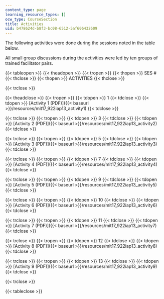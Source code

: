 ```yaml
---
content_type: page
learning_resource_types: []
ocw_type: CourseSection
title: Activities
uid: b478624d-b8f3-bc08-6512-5af606432609
---
```


The following activities were done during the sessions noted in the table below.

All small group discussions during the activities were led by ten groups of trained facilitator pairs.

{{< tableopen >}}
{{< theadopen >}}
{{< tropen >}}
{{< thopen >}}
SES #
{{< thclose >}}
{{< thopen >}}
ACTIVITIES
{{< thclose >}}

{{< trclose >}}

{{< theadclose >}}
{{< tropen >}}
{{< tdopen >}}
1
{{< tdclose >}}
{{< tdopen >}}
[Activity 1 (PDF)]({{< baseurl >}}/resources/mit17_922iap13_activity1)
{{< tdclose >}}

{{< trclose >}}
{{< tropen >}}
{{< tdopen >}}
3
{{< tdclose >}}
{{< tdopen >}}
[Activity 2 (PDF)]({{< baseurl >}}/resources/mit17_922iap13_activity2)
{{< tdclose >}}

{{< trclose >}}
{{< tropen >}}
{{< tdopen >}}
5
{{< tdclose >}}
{{< tdopen >}}
[Activity 3 (PDF)]({{< baseurl >}}/resources/mit17_922iap13_activity3)
{{< tdclose >}}

{{< trclose >}}
{{< tropen >}}
{{< tdopen >}}
7
{{< tdclose >}}
{{< tdopen >}}
[Activity 4 (PDF)]({{< baseurl >}}/resources/mit17_922iap13_activity4)
{{< tdclose >}}

{{< trclose >}}
{{< tropen >}}
{{< tdopen >}}
9
{{< tdclose >}}
{{< tdopen >}}
[Activity 5 (PDF)]({{< baseurl >}}/resources/mit17_922iap13_activity5)
{{< tdclose >}}

{{< trclose >}}
{{< tropen >}}
{{< tdopen >}}
10
{{< tdclose >}}
{{< tdopen >}}
[Activity 6 (PDF)]({{< baseurl >}}/resources/mit17_922iap13_activity6)
{{< tdclose >}}

{{< trclose >}}
{{< tropen >}}
{{< tdopen >}}
11
{{< tdclose >}}
{{< tdopen >}}
[Activity 7 (PDF)]({{< baseurl >}}/resources/mit17_922iap13_activity7)
{{< tdclose >}}

{{< trclose >}}
{{< tropen >}}
{{< tdopen >}}
12
{{< tdclose >}}
{{< tdopen >}}
[Activity 8 (PDF)]({{< baseurl >}}/resources/mit17_922iap13_activity8)
{{< tdclose >}}

{{< trclose >}}
{{< tropen >}}
{{< tdopen >}}
13
{{< tdclose >}}
{{< tdopen >}}
[Activity 9 (PDF)]({{< baseurl >}}/resources/mit17_922iap13_activity9)
{{< tdclose >}}

{{< trclose >}}

{{< tableclose >}}